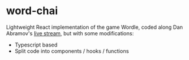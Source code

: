 # word-chai

Lightweight React implementation of the game Wordle, coded along Dan Abramov's [live stream](https://www.youtube.com/watch?v=Qxn4-bTOx0g), but with some modifications:

- Typescript based
- Split code into components / hooks / functions
